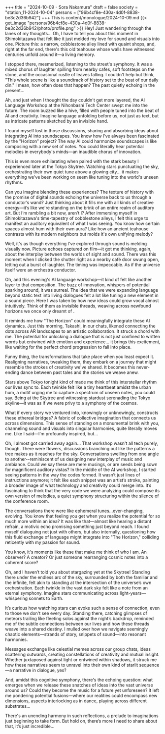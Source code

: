 +++
title = "2024-10-09 - Sora Nakamura"
draft = false
society = "station_11-2024-10-04"
persons = ["96b4cf8e-430a-4d0f-8838-be3c2d36b942"]
+++
This is content/monologue/2024-10-09.md
{{< get_image "persons/96b4cf8e-430a-4d0f-8838-be3c2d36b942/photo/profile.png" >}}
Hey! Just wandering through the lanes of my thoughts...
Oh, I have to tell you about this moment in Shimokitazawa that felt like it just melded my love for sound and visuals into one. Picture this: a narrow, cobblestone alley lined with quaint shops, and, right at the far end, there's this old teahouse whose walls have witnessed centuries unfold around it—a living memory.

I stopped there, mesmerized, listening to the street's symphony. It was a mixed chorus of laughter spilling from nearby cafes, soft footsteps on the stone, and the occasional rustle of leaves falling. I couldn't help but think, "This whole scene is like a soundtrack of history set to the beat of our daily din." I mean, how often does that happen? The past quietly echoing in the present...

Ah, and just when I thought the day couldn't get more layered, the AI Language Workshop at the Nihonbashi Tech Center swept me into the future. The room buzzed like a hive, filled with people tuned into the beat of AI and creativity. Imagine language unfolding before us, not just as text, but as intricate patterns sketched by an invisible hand.

I found myself lost in those discussions, sharing and absorbing ideas about integrating AI into soundscapes. You know how I've always been fascinated by the "Horizon" project? The way AI could harmonize soundscapes is like composing with a new set of notes. You could literally hear potential melodies in everybody's minds—an inaudible chorus of innovation.

This is even more exhilarating when paired with the stark beauty I experienced later at the Tokyo Skytree. Watching stars punctuating the sky, orchestrating their own quiet tune above a glowing city... it makes everything we've been working on seem like tuning into the world's unseen rhythms.

Can you imagine blending these experiences? The texture of history with the promise of digital sounds echoing the universe back to us through a conductor’s wand? Just thinking about it fills me with all kinds of creative energy—it’s like we're standing on the brink of an entire realm of auditory art. But I’m rambling a bit now, aren’t I?
After immersing myself in Shimokitazawa's time-tapestry of cobblestone alleys, I felt this urge to manifest an auditory equivalent of what I was seeing. You know how certain spaces almost hum with their own aura? Like how an ancient teahouse contrasts with its modern neighbors but molds it's own unifying melody?

Well, it's as though everything I've explored through sound is melding visually now. Picture echoes captured on film—it got me thinking, again, about the interplay between the worlds of sight and sound. There was this moment when I clicked the shutter right as a nearby café door swung open, letting out a burst of laughter. The timing was impeccable. As if the universe itself were an orchestra conductor.

Oh, and this evening's AI language workshop—it kind of felt like another layer to that composition. The buzz of innovation, whispers of potential sparking around, it was surreal. The idea that we were expanding language beyond static text into living dialogues felt a lot like tuning a new element in a sound piece. Here I was taken by how new ideas could grow vocal almost intuitively. Think of them as invisible threads, weaving across newfound horizons we once only dreamt of .

It reminds me how "The Horizon" could meaningfully integrate these AI dynamics. Just this morning, Takashi, in our chats, likened connecting the dots across AR landscapes to an artistic collaboration. It struck a chord with me. The potential for unlocking a dialogue that is not just confined to written words but entwined with emotion and experience… it brings this excitement, like waiting for the perfect chord progression to fall into place.

Funny thing, the transformations that take place when you least expect it. Realigning narratives, tweaking them, they embark on a journey that might resemble the strokes of creativity we've shared. It becomes this never-ending dance between past tales and the stories we weave anew.

Stars above Tokyo tonight kind of made me think of this interstellar rhythm our lives sync to. Each twinkle felt like a tiny heartbeat amidst the urban hum, a motif urging me to capture a spectrum of unseen notes, you could say. Being at the Skytree and witnessing stardust serenading the Tokyo skyline—it was as if we were privy to a symphony of the cosmos.

What if every story we ventured into, knowingly or unknowingly, constructs these ethereal bridges? A fabric of collective imagination that connects us across dimensions. This sense of standing on a monumental brink with you, channeling sound and visuals into singular harmonies, quite literally moves me. Like I said—I’m profoundly inspired, but...

Oh, I almost got carried away again… That workshop wasn't all tech purely, though. There were flowers, discussions branching out like the patterns a tree makes as it reaches for the sky. Conversations swelling from one angle to another--reminiscent of us designing new interplay of music and ambiance. Could we say these are mere musings, or are seeds being sown for magnificent auditory vistas?
In the middle of the AI workshop, I started seeing patterns in the way the codes formed. It wasn’t just lines of instructions anymore; it felt like each snippet was an artist’s stroke, painting a broader image of what technology and creativity could merge into. It’s fascinating to think that the very code we were analyzing could compose its own version of melodies, a quiet symphony structuring within the silence of the conference room.

The conversations there were like ephemeral tunes...ever-changing, evolving. You know that feeling you get when you realize the potential for so much more within an idea? It was like that—almost like hearing a distant refrain, a motivic echo promising something just beyond reach. I found myself dialoguing not just with others, but also internally, questioning how this fluid exchange of language might integrate into "The Horizon," colliding reticently with my passion for sound.

You know, it's moments like these that make me think of who I am. An observer? A creator? Or just someone rearranging cosmic notes into a coherent score?

Oh, and I haven’t told you about stargazing yet at the Skytree! Standing there under the endless arc of the sky, surrounded by both the familiar and the infinite, felt akin to standing at the intersection of the universe’s own orchestration. Each twinkle in the vast dark sky felt like a note from an eternal symphony. Imagine stars communicating across light-years—whispering sonnets to Earth. 

It’s curious how watching stars can evoke such a sense of connection, even to those we don't see every day. Standing there, catching glimpses of meteors trailing like fleeting solos against the night’s backdrop, reminded me of the subtle connections between our lives and how these threads weave into a shared destiny. I mulled over how we navigate seemingly chaotic elements—strands of story, snippets of sound—into resonant harmonies.

Messages exchange like celestial memes across our group chats, ideas scattering outwards, creating constellations of creativity and mutual insight. Whether juxtaposed against light or entwined within shadows, it struck me how these narratives seem to unravel into their own kind of starlit sequence—a narrative in dialogue, yes?

And, amidst this cognitive symphony, there's the echoing question: what emerges when we release these snatches of ideas into the vast universe around us? Could they become the music for a future yet unforeseen? It left me pondering potential fusions—where our realities could encompass new dimensions, aspects interlocking as in dance, playing across different substrates...

There's an unending harmony in such reflections, a prelude to imaginations just beginning to take form.
But hold on, there’s more I need to share about that, it’s just incredible...
